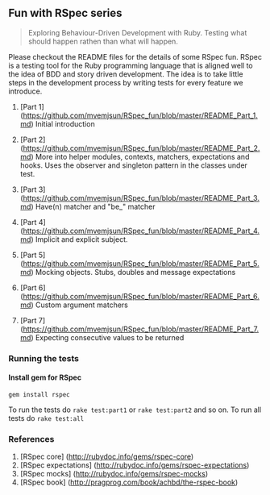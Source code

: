 ## Fun with RSpec series
> Exploring Behaviour-Driven Development with Ruby. Testing what should happen rathen than what will happen.

Please checkout the README files for the details of some RSpec fun. RSpec is a testing tool for the Ruby programming language that
is aligned well to the idea of BDD and story driven development. The idea is to take little steps in the development process by writing tests for every feature we introduce.



1. [Part 1] (https://github.com/mvemjsun/RSpec_fun/blob/master/README_Part_1.md)
	Initial introduction

2. [Part 2] (https://github.com/mvemjsun/RSpec_fun/blob/master/README_Part_2.md)
	More into helper modules, contexts, matchers, expectations and hooks. 
	Uses the observer and singleton pattern in the classes under test.

3. [Part 3] (https://github.com/mvemjsun/RSpec_fun/blob/master/README_Part_3.md)
	Have(n) matcher and "be_" matcher

4. [Part 4] (https://github.com/mvemjsun/RSpec_fun/blob/master/README_Part_4.md)
	Implicit and explicit subject.

5. [Part 5] (https://github.com/mvemjsun/RSpec_fun/blob/master/README_Part_5.md)
	Mocking objects. Stubs, doubles and message expectations

6. [Part 6] (https://github.com/mvemjsun/RSpec_fun/blob/master/README_Part_6.md)
	Custom argument matchers

7. [Part 7] (https://github.com/mvemjsun/RSpec_fun/blob/master/README_Part_7.md)
	Expecting consecutive values to be returned

### Running the tests

#### Install gem for RSpec
`gem install rspec` 

To run the tests do `rake test:part1` or `rake test:part2` and so on.
To run all tests do `rake test:all`

### References

1. [RSpec core] (http://rubydoc.info/gems/rspec-core)
2. [RSpec expectations] (http://rubydoc.info/gems/rspec-expectations)
3. [RSpec mocks] (http://rubydoc.info/gems/rspec-mocks)
4. [RSpec book] (http://pragprog.com/book/achbd/the-rspec-book)